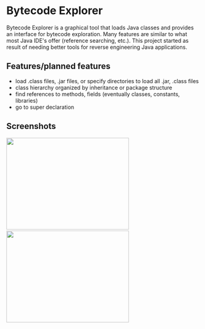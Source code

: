 Bytecode Explorer
=================

Bytecode Explorer is a graphical tool that loads Java classes and provides an interface for bytecode exploration.
Many features are similar to what most Java IDE's offer (reference searching, etc.). This project started as result of needing better tools for reverse engineering Java applications.

Features/planned features
--------

* load .class files, .jar files, or specify directories to load all .jar, .class files
* class hierarchy organized by inheritance or package structure
* find references to methods, fields (eventually classes, constants, libraries)
* go to super declaration

Screenshots
-----------
<img width='320' height='240' src="http://i.imgur.com/tZipy.png" />
&nbsp;
<img width='320' height='240' src="http://i.imgur.com/y3EM3.png" />
